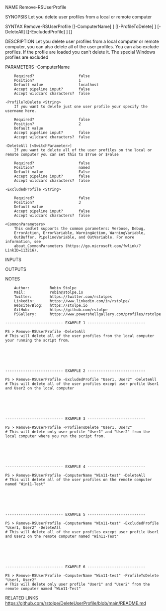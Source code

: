 ﻿
NAME
    Remove-RSUserProfile
    
SYNOPSIS
    Let you delete user profiles from a local or remote computer
    
    
SYNTAX
    Remove-RSUserProfile [[-ComputerName] <String>] [[-ProfileToDelete] <String>] [-DeleteAll] [[-ExcludedProfile] <String>] [<CommonParameters>]
    
    
DESCRIPTION
    Let you delete user profiles from a local computer or remote computer, you can also delete all of the user profiles. You can also exclude profiles.
    If the profile are loaded you can't delete it. The special Windows profiles are excluded
    

PARAMETERS
    -ComputerName <String>
        
        Required?                    false
        Position?                    1
        Default value                localhost
        Accept pipeline input?       false
        Accept wildcard characters?  false
        
    -ProfileToDelete <String>
        If you want to delete just one user profile your specify the username here.
        
        Required?                    false
        Position?                    2
        Default value                
        Accept pipeline input?       false
        Accept wildcard characters?  false
        
    -DeleteAll [<SwitchParameter>]
        If you want to delete all of the user profiles on the local or remote computer you can set this to $True or $False
        
        Required?                    false
        Position?                    named
        Default value                False
        Accept pipeline input?       false
        Accept wildcard characters?  false
        
    -ExcludedProfile <String>
        
        Required?                    false
        Position?                    3
        Default value                
        Accept pipeline input?       false
        Accept wildcard characters?  false
        
    <CommonParameters>
        This cmdlet supports the common parameters: Verbose, Debug,
        ErrorAction, ErrorVariable, WarningAction, WarningVariable,
        OutBuffer, PipelineVariable, and OutVariable. For more information, see
        about_CommonParameters (https://go.microsoft.com/fwlink/?LinkID=113216). 
    
INPUTS
    
OUTPUTS
    
NOTES
    
    
        Author:         Robin Stolpe
        Mail:           robin@stolpe.io
        Twitter:        https://twitter.com/rstolpes
        Linkedin:       https://www.linkedin.com/in/rstolpe/
        Website/Blog:   https://stolpe.io
        GitHub:         https://github.com/rstolpe
        PSGallery:      https://www.powershellgallery.com/profiles/rstolpe
    
    -------------------------- EXAMPLE 1 --------------------------
    
    PS > Remove-RSUserProfile -DeleteAll
    # This will delete all of the user profiles from the local computer your running the script from.
    
    
    
    
    
    
    -------------------------- EXAMPLE 2 --------------------------
    
    PS > Remove-RSUserProfile -ExcludedProfile "User1, User2" -DeleteAll
    # This will delete all of the user profiles except user profile User1 and User2 on the local computer
    
    
    
    
    
    
    -------------------------- EXAMPLE 3 --------------------------
    
    PS > Remove-RSUserProfile -ProfileToDelete "User1, User2"
    # This will delete only user profile "User1" and "User2" from the local computer where you run the script from.
    
    
    
    
    
    
    -------------------------- EXAMPLE 4 --------------------------
    
    PS > Remove-RSUserProfile -ComputerName "Win11-test" -DeleteAll
    # This will delete all of the user profiles on the remote computer named "Win11-Test"
    
    
    
    
    
    
    -------------------------- EXAMPLE 5 --------------------------
    
    PS > Remove-RSUserProfile -ComputerName "Win11-test" -ExcludedProfile "User1, User2" -DeleteAll
    # This will delete all of the user profiles except user profile User1 and User2 on the remote computer named "Win11-Test"
    
    
    
    
    
    
    -------------------------- EXAMPLE 6 --------------------------
    
    PS > Remove-RSUserProfile -ComputerName "Win11-test" -ProfileToDelete "User1, User2"
    # This will delete only user profile "User1" and "User2" from the remote computer named "Win11-Test"
    
    
    
    
    
    
    
RELATED LINKS
    https://github.com/rstolpe/DeleteUserProfile/blob/main/README.md


